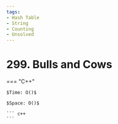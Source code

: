 ```yaml
---
tags:
- Hash Table
- String
- Counting
- Unsolved
---
```



# 299. Bulls and Cows

=== "C++"

    $Time: O()$

    $Space: O()$

    ``` c++
    ```